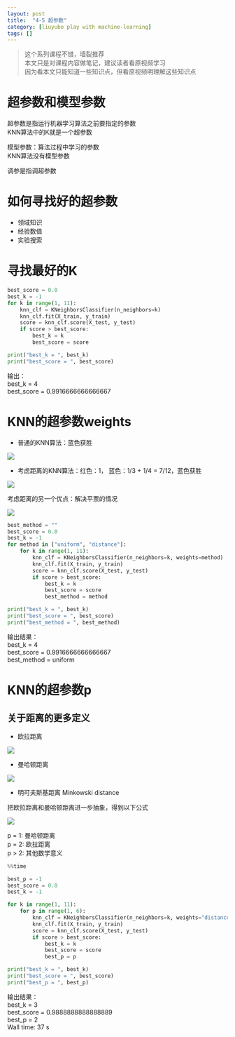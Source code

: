```yaml
---
layout: post
title:  "4-5 超参数"
category: [liuyubo play with machine-learning]
tags: []
---
```


> 这个系列课程不错，墙裂推荐  
> 本文只是对课程内容做笔记，建议读者看原视频学习  
> 因为看本文只能知道一些知识点，但看原视频明理解这些知识点  

# 超参数和模型参数

超参数是指运行机器学习算法之前要指定的参数  
KNN算法中的K就是一个超参数

模型参数：算法过程中学习的参数  
KNN算法没有模型参数

调参是指调超参数

<!-- more -->

# 如何寻找好的超参数

- 领域知识  
- 经验数值  
- 实验搜索  

# 寻找最好的K

```python
best_score = 0.0
best_k = -1
for k in range(1, 11):
    knn_clf = KNeighborsClassifier(n_neighbors=k)
    knn_clf.fit(X_train, y_train)
    score = knn_clf.score(X_test, y_test)
    if score > best_score:
        best_k = k
        best_score = score

print("best_k = ", best_k)
print("best_score = ", best_score)
```

输出：  
best_k =  4  
best_score =  0.9916666666666667

# KNN的超参数weights

- 普通的KNN算法：蓝色获胜

![](\images\2019\29.png)

- 考虑距离的KNN算法：红色：1， 蓝色：1/3 + 1/4 = 7/12，蓝色获胜

![](\images\2019\30.png)

考虑距离的另一个优点：解决平票的情况

![](\images\2019\31.png)

```python
best_method = ""
best_score = 0.0
best_k = -1
for method in ["uniform", "distance"]:
    for k in range(1, 11):
        knn_clf = KNeighborsClassifier(n_neighbors=k, weights=method)
        knn_clf.fit(X_train, y_train)
        score = knn_clf.score(X_test, y_test)
        if score > best_score:
            best_k = k
            best_score = score
            best_method = method

print("best_k = ", best_k)
print("best_score = ", best_score)
print("best_method = ", best_method)
```

输出结果：  
best_k =  4  
best_score =  0.9916666666666667  
best_method =  uniform

# KNN的超参数p

## 关于距离的更多定义

- 欧拉距离

![](\images\2019\22.png)

- 曼哈顿距离

![](\images\2019\32.png)

- 明可夫斯基距离 Minkowski distance

把欧拉距离和曼哈顿距离进一步抽象，得到以下公式

![](\images\2019\33.png)

p = 1: 曼哈顿距离  
p = 2: 欧拉距离  
p > 2: 其他数学意义

```python
%%time

best_p = -1
best_score = 0.0
best_k = -1

for k in range(1, 11):
    for p in range(1, 6):
        knn_clf = KNeighborsClassifier(n_neighbors=k, weights="distance", p = p)
        knn_clf.fit(X_train, y_train)
        score = knn_clf.score(X_test, y_test)
        if score > best_score:
            best_k = k
            best_score = score
            best_p = p

print("best_k = ", best_k)
print("best_score = ", best_score)
print("best_p = ", best_p)
```

输出结果：  
best_k =  3  
best_score =  0.9888888888888889  
best_p =  2  
Wall time: 37 s
